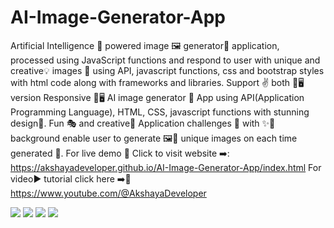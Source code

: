 # AI-Image-Generator-App
Artificial Intelligence 🤖 powered image 🖼️ generator🎲 application, processed using JavaScript functions and respond to user with unique and creative💡 images 📸 using API, javascript functions, css and bootstrap styles with html code along with frameworks and libraries. Support ✌️ both 📲🖥️ version 
Responsive 📲🖥️ AI image generator 📸 App using API(Application Programming Language), HTML, CSS, javascript functions with stunning design🎂. Fun 🎭 and creative🎲 Application challenges 🥳 with ✨🌈 background enable user to generate 🖼️🧩 unique images on each time generated 🎯. For live demo 🍰 Click to visit website ➡️: https://akshayadeveloper.github.io/AI-Image-Generator-App/index.html For video▶️ tutorial click here ➡️🥞 https://www.youtube.com/@AkshayaDeveloper
<br><p></p>
<img src="https://github.com/Akshayadeveloper/Memory-card-game-interactive/blob/main/IMG_20231223_061317.jpg">
<img src="https://github.com/Akshayadeveloper/Memory-card-game-interactive/blob/main/IMG_20231223_061306.jpg">
<img src="https://github.com/Akshayadeveloper/Memory-card-game-interactive/blob/main/IMG_20231223_061237.jpg">
<img src="https://github.com/Akshayadeveloper/Memory-card-game-interactive/blob/main/IMG_20231223_061325.jpg">
